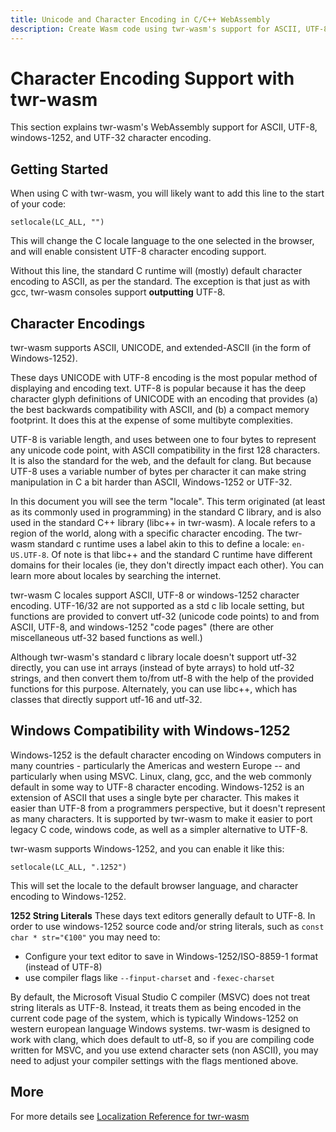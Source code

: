```yaml
---
title: Unicode and Character Encoding in C/C++ WebAssembly
description: Create Wasm code using twr-wasm's support for ASCII, UTF-8  windows-1252, and UTF-32 character encoding.
---
```


# Character Encoding Support with twr-wasm
This section explains twr-wasm's WebAssembly support for ASCII, UTF-8, windows-1252, and UTF-32 character encoding.

## Getting Started
When using C with twr-wasm, you will likely want to add this line to the start of your code:
~~~
setlocale(LC_ALL, "")
~~~

This will change the C locale language to the one selected in the browser, and will enable consistent UTF-8 character encoding support.

Without this line, the standard C runtime will (mostly) default character encoding to ASCII, as per the standard.  The exception is that just as with gcc, twr-wasm consoles support **outputting** UTF-8.

## Character Encodings
twr-wasm supports ASCII, UNICODE, and extended-ASCII (in the form of Windows-1252).

These days UNICODE with UTF-8 encoding is the most popular method of displaying and encoding text. UTF-8 is popular because it has the deep character glyph definitions of UNICODE with an encoding that provides (a) the best backwards compatibility with ASCII, and (b) a compact memory footprint.  It does this at the expense of some multibyte complexities.

UTF-8 is variable length, and uses between one to four bytes to represent any unicode code point, with ASCII compatibility in the first 128 characters.  It is also the standard for the web, and the default for clang. But because UTF-8 uses a variable number of bytes per character it can make string manipulation in C a bit harder than ASCII, Windows-1252 or UTF-32.

In this document you will see the term "locale". This term originated (at least as its commonly used in programming) in the standard C library, and is also used in the standard C++ library (libc++ in twr-wasm).  A locale refers to a region of the world, along with a specific character encoding. The twr-wasm standard c runtime uses a label akin to this to define a locale: `en-US.UTF-8`. Of note is that libc++ and the standard C runtime have different domains for their locales (ie, they don't directly impact each other).  You can learn more about locales by searching the internet. 

twr-wasm C locales support ASCII, UTF-8 or windows-1252 character encoding.  UTF-16/32 are not supported as a std c lib locale setting, but functions are provided to convert utf-32 (unicode code points) to and from ASCII, UTF-8, and windows-1252 "code pages" (there are other miscellaneous utf-32 based functions as well.)

Although twr-wasm's standard c library locale doesn't support utf-32 directly, you can use int arrays (instead of byte arrays) to hold utf-32 strings, and then convert them to/from utf-8 with the help of the provided functions for this purpose.  Alternately, you can use libc++, which has classes that directly support utf-16 and utf-32.

## Windows Compatibility with Windows-1252
Windows-1252 is the default character encoding on Windows computers in many countries - particularly the Americas and western Europe -- and particularly when using MSVC. Linux, clang, gcc, and the web commonly default in some way to UTF-8 character encoding.  Windows-1252 is an extension of ASCII that uses a single byte per character.  This makes it easier than UTF-8 from a programmers perspective, but it doesn't represent as many characters. It is supported by twr-wasm to make it easier to port legacy C code, windows code, as well as a simpler alternative to UTF-8.

twr-wasm supports Windows-1252, and you can enable it like this:

~~~
setlocale(LC_ALL, ".1252")
~~~

This will set the locale to the default browser language, and character encoding to Windows-1252.

**1252 String Literals**
These days text editors generally default to UTF-8.  In order to use windows-1252  source code and/or string literals, such as `const char * str="€100"` you may need to: 

   - Configure your text editor to save in Windows-1252/ISO-8859-1 format (instead of UTF-8)
   - use compiler flags like `--finput-charset` and `-fexec-charset`
  
  By default, the Microsoft Visual Studio C compiler (MSVC) does not treat string literals as UTF-8. Instead, it treats them as being encoded in the current code page of the system, which is typically Windows-1252 on western european language Windows systems.  twr-wasm is designed to work with clang, which does default to utf-8, so if you are compiling code written for MSVC, and you use extend character sets (non ASCII), you may need to adjust your compiler settings with the flags mentioned above.

## More
For more details see [Localization Reference for twr-wasm](../api/api-localization.md)


